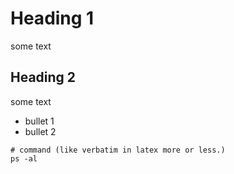 # Heading 1

some text

## Heading 2

some text

* bullet 1
* bullet 2

```
# command (like verbatim in latex more or less.)
ps -al
```

